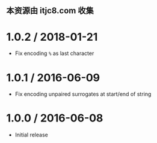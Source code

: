 ## 本资源由 itjc8.com 收集
1.0.2 / 2018-01-21
==================

  * Fix encoding `%` as last character

1.0.1 / 2016-06-09
==================

  * Fix encoding unpaired surrogates at start/end of string

1.0.0 / 2016-06-08
==================

  * Initial release
